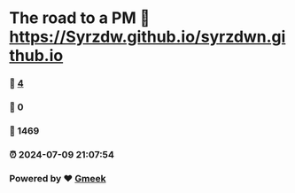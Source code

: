 # The road to a PM :link: https://Syrzdw.github.io/syrzdwn.github.io 
### :page_facing_up: [4](https://Syrzdw.github.io/syrzdwn.github.io/tag.html) 
### :speech_balloon: 0 
### :hibiscus: 1469 
### :alarm_clock: 2024-07-09 21:07:54 
### Powered by :heart: [Gmeek](https://github.com/Meekdai/Gmeek)

